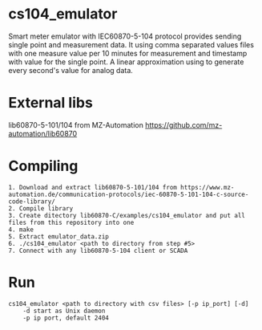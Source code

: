 
  # cs104_emulator
Smart meter emulator with IEC60870-5-104 protocol provides sending single point and measurement data. It using comma separated values files with one measure value per 10 minutes for measurement and timestamp with value for the single point. A linear approximation using to generate every second's value for analog data.

# External libs
lib60870-5-101/104 from MZ-Automation https://github.com/mz-automation/lib60870

# Compiling

    1. Download and extract lib60870-5-101/104 from https://www.mz-automation.de/communication-protocols/iec-60870-5-101-104-c-source-code-library/ 
    2. Compile library
    3. Create ditectory lib60870-C/examples/cs104_emulator and put all files from this repository into one
    4. make
    5. Extract emulator_data.zip
    6. ./cs104_emulator <path to directory from step #5>
    7. Connect with any lib60870-5-104 client or SCADA

# Run

    cs104_emulator <path to directory with csv files> [-p ip_port] [-d]
    	-d start as Unix daemon
    	-p ip port, default 2404

  
